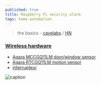 ```yaml
---
published: true
title: Raspberry Pi security alarm
tags: home-automation
---
```

>  the basics - [cavelabs](https://blog.cavelab.dev/2022/12/rpi-security-alarm/) / [HN](https://news.ycombinator.com/item?id=34191749)

### [Wireless hardware](https://blog.cavelab.dev/2022/12/rpi-security-alarm/#wireless-hardware)
- [Aqara MCCGQ11LM door/window sensor](https://www.amazon.fr/Aqara-D%C3%A9tecteur-dOuverture-Intelligente-Compatible/dp/B09TP7VMKB/ref=sr_1_5?__mk_fr_FR=%C3%85M%C3%85%C5%BD%C3%95%C3%91&keywords=Aqara&qid=1675544266&sr=8-5)
- [Aqara RTCGQ11LM motion sensor](https://www.amazon.fr/Aqara-D%C3%A9tecteur-Mouvement-Param%C3%A9trable-Compatible/dp/B09QKVMMTB/ref=sr_1_15?__mk_fr_FR=%C3%85M%C3%85%C5%BD%C3%95%C3%91&keywords=Aqara&qid=1675544266&sr=8-15)
- [interrupteur](https://www.amazon.fr/Aqara-Interrupteur-Intelligent-lInterrupteur-T%C3%A9l%C3%A9commande/dp/B094R8PXNH/ref=sr_1_14?__mk_fr_FR=%C3%85M%C3%85%C5%BD%C3%95%C3%91&keywords=Aqara&qid=1675544266&sr=8-14)

![caption](https://blog.cavelab.dev/2022/12/rpi-security-alarm/cover_hua53be0b315b0ff3ff23851c6c413fb06_1424054_1200x0_resize_q40_h2_lanczos.webp)
